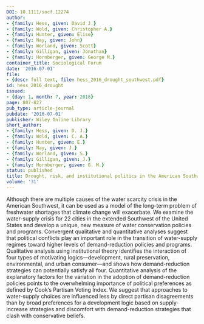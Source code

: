 ```yaml
---
DOI: 10.1111/socf.12274
author:
- {family: Hess, given: David J.}
- {family: Wold, given: Christopher A.}
- {family: Hunter, given: Elise}
- {family: Nay, given: John}
- {family: Worland, given: Scott}
- {family: Gilligan, given: Jonathan}
- {family: Hornberger, given: George M.}
container_title: Sociological Forum
date: '2016-07-01'
file:
- {desc: full text, file: hess_2016_drought_southwest.pdf}
id: hess_2016_drought
issued:
- {day: 1, month: 7, year: 2016}
page: 807-827
pub_type: article-journal
pubdate: '2016-07-01'
publisher: Wiley Online Library
short_author:
- {family: Hess, given: D. J.}
- {family: Wold, given: C. A.}
- {family: Hunter, given: E.}
- {family: Nay, given: J.}
- {family: Worland, given: S.}
- {family: Gilligan, given: J.}
- {family: Hornberger, given: G. M.}
status: published
title: Drought, risk, and institutional politics in the American Southwest
volume: '31'
---
```

Although there are multiple causes of the water scarcity crisis in the American Southwest, it can be used as a model of the long-term problem of freshwater shortages that climate change will exacerbate. We examine the water-supply crisis for 22 cities in the extended Southwest of the United States and develop a unique, new measure of water conservation policies and programs. Convergent qualitative and quantitative analyses suggest that political conflicts play an important role in the transition of water-supply regimes toward higher levels of demand-reduction policies and programs. Qualitative analysis using institutional theory identifies the interaction of four types of motivating logics&#8212;development, rural preservation, environmental, and urban consumer&#8212;and shows how demand-reduction strategies can potentially satisfy all four. Quantitative analysis of the explanatory factors for the variation in the adoption of demand-reduction policies points to the overwhelming importance of political preferences as defined by Cook&#8217;s Partisan Voting Index. We suggest that approaches to water-supply choices are influenced less by direct partisan disagreements than by broad preferences for a development logic based on supply-increase strategies and discomfort with demand-reduction strategies that clash with conservative beliefs.
